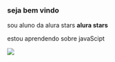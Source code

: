 ### seja bem vindo ###

sou aluno da alura stars **alura stars**

estou aprendendo sobre javaScipt

![](https://media1.tenor.com/m/LLcPPj4wvbMAAAAC/sword-art-online-kirito.gif)
